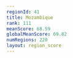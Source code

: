 ```yaml
---
regionId: 41
title: Mozambique
rank: 111
meanScore: 68.59
globalMeanScore: 69.82
numRegions: 220
layout: region_score
---
```

